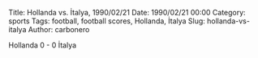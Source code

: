 Title: Hollanda vs. İtalya, 1990/02/21
Date: 1990/02/21 00:00
Category: sports
Tags: football, football scores, Hollanda, İtalya
Slug: hollanda-vs-italya
Author: carbonero


Hollanda 0 - 0 İtalya
